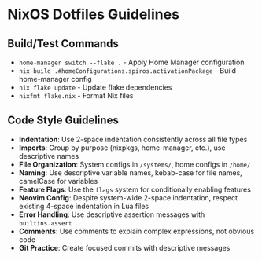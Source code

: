 # NixOS Dotfiles Guidelines

## Build/Test Commands
- `home-manager switch --flake .` - Apply Home Manager configuration
- `nix build .#homeConfigurations.spiros.activationPackage` - Build home-manager config
- `nix flake update` - Update flake dependencies
- `nixfmt flake.nix` - Format Nix files

## Code Style Guidelines
- **Indentation**: Use 2-space indentation consistently across all file types
- **Imports**: Group by purpose (nixpkgs, home-manager, etc.), use descriptive names
- **File Organization**: System configs in `/systems/`, home configs in `/home/`
- **Naming**: Use descriptive variable names, kebab-case for file names, camelCase for variables
- **Feature Flags**: Use the `flags` system for conditionally enabling features
- **Neovim Config**: Despite system-wide 2-space indentation, respect existing 4-space indentation in Lua files
- **Error Handling**: Use descriptive assertion messages with `builtins.assert`
- **Comments**: Use comments to explain complex expressions, not obvious code
- **Git Practice**: Create focused commits with descriptive messages